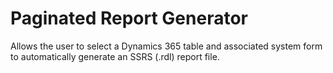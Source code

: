 # Paginated Report Generator
Allows the user to select a Dynamics 365 table and associated system form to automatically generate an SSRS (.rdl) report file.
